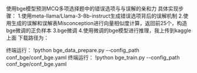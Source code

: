使用bge模型预测MCQ多项选择题中的错误选项与与误解的亲和力
具体实现步骤：
1.使用meta-llama/Llama-3-8b-instruct生成错误选项背后的误解机制
2.使用生成的误解和误解表Misconception进行向量相似度计算，返回前25个，构造bge微调的正负样本
3.bge微调
4.使用微调的bge模型进行推理，我上传到kaggle上面
下载路径为：

终端运行：
!python bge_data_prepare.py --config_path conf_bge/conf_bge.yaml
终端运行：
!python bge_train.py --config_path conf_bge/conf_bge.yaml
